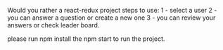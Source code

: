 Would you rather
a react-redux project
steps to use:
1 - select a user
2 - you can answer a question or create a new one
3 - you can review your answers or check leader board.

please run npm install the npm start to run the project.